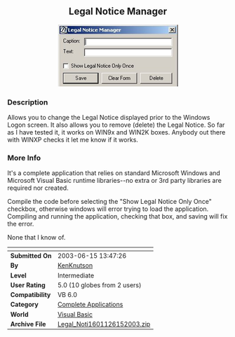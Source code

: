 ﻿<div align="center">

## Legal Notice Manager

<img src="PIC2003615165507029.jpg">
</div>

### Description

Allows you to change the Legal Notice displayed prior to the Windows Logon screen. It also allows you to remove (delete) the Legal Notice. So far as I have tested it, it works on WIN9x and WIN2K boxes. Anybody out there with WINXP checks it let me know if it works.
 
### More Info
 
It's a complete application that relies on standard Microsoft Windows and Microsoft Visual Basic runtime libraries--no extra or 3rd party libraries are required nor created.

Compile the code before selecting the "Show Legal Notice Only Once" checkbox, otherwise windows will error trying to load the application. Compiling and running the application, checking that box, and saving will fix the error.

None that I know of.


<span>             |<span>
---                |---
**Submitted On**   |2003-06-15 13:47:26
**By**             |[KenKnutson](https://github.com/Planet-Source-Code/PSCIndex/blob/master/ByAuthor/kenknutson.md)
**Level**          |Intermediate
**User Rating**    |5.0 (10 globes from 2 users)
**Compatibility**  |VB 6\.0
**Category**       |[Complete Applications](https://github.com/Planet-Source-Code/PSCIndex/blob/master/ByCategory/complete-applications__1-27.md)
**World**          |[Visual Basic](https://github.com/Planet-Source-Code/PSCIndex/blob/master/ByWorld/visual-basic.md)
**Archive File**   |[Legal\_Noti1601126152003\.zip](https://github.com/Planet-Source-Code/kenknutson-legal-notice-manager__1-46195/archive/master.zip)








